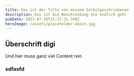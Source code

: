 ```yaml
---
title: Das ist der Title von meinem Selbstgeschriebenen
description: Das ist die Beschreibung die endlich geht
pubDate: 2023-07-20T15:37:31.768Z
heroImage: /assets/placeholder-about.jpg
---
```

## Überschrift digi

U﻿nd hier muss ganz viel Content rein

### sdfasfd